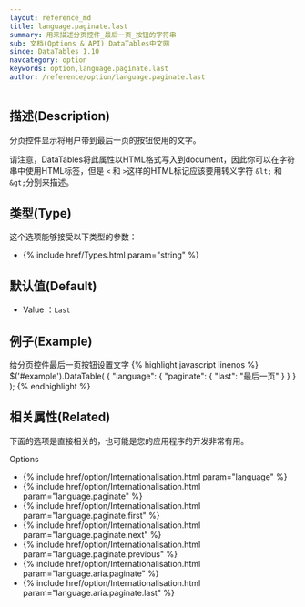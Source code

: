 ```yaml
---
layout: reference_md
title: language.paginate.last
summary: 用来描述分页控件_最后一页_按钮的字符串
sub: 文档(Options & API) DataTables中文网
since: DataTables 1.10
navcategory: option
keywords: option,language.paginate.last
author: /reference/option/language.paginate.last
---
```


## 描述(Description)

分页控件显示将用户带到最后一页的按钮使用的文字。

请注意，DataTables将此属性以HTML格式写入到document，因此你可以在字符串中使用HTML标签，但是 `<` 和 `>`这样的HTML标记应该要用转义字符 `&lt;` 和 `&gt;`分别来描述。


## 类型(Type)
这个选项能够接受以下类型的参数：

- {% include href/Types.html param="string" %}


## 默认值(Default)
- Value ：`Last`

 
## 例子(Example)

给分页控件最后一页按钮设置文字
{% highlight javascript linenos %}
$('#example').DataTable( {
    "language": {
        "paginate": {
          "last": "最后一页"
        }
      }
} );
{% endhighlight %}

 
## 相关属性(Related)
下面的选项是直接相关的，也可能是您的应用程序的开发非常有用。

Options

- {% include href/option/Internationalisation.html param="language" %}
- {% include href/option/Internationalisation.html param="language.paginate" %}
- {% include href/option/Internationalisation.html param="language.paginate.first" %}
- {% include href/option/Internationalisation.html param="language.paginate.next" %}
- {% include href/option/Internationalisation.html param="language.paginate.previous" %}
- {% include href/option/Internationalisation.html param="language.aria.paginate" %}
- {% include href/option/Internationalisation.html param="language.aria.paginate.last" %}